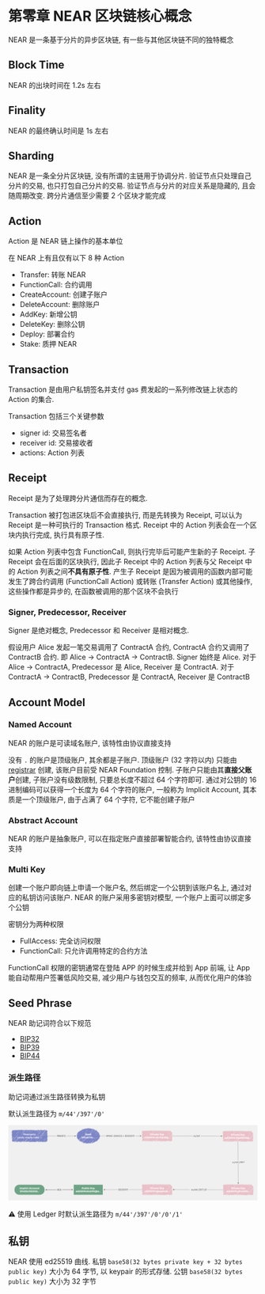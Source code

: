 # 第零章 NEAR 区块链核心概念
NEAR 是一条基于分片的异步区块链, 有一些与其他区块链不同的独特概念

## Block Time
NEAR 的出块时间在 1.2s 左右

## Finality
NEAR 的最终确认时间是 1s 左右

## Sharding
NEAR 是一条全分片区块链, 没有所谓的主链用于协调分片. 
验证节点只处理自己分片的交易, 也只打包自己分片的交易.
验证节点与分片的对应关系是隐藏的, 且会随周期改变.
跨分片通信至少需要 2 个区块才能完成

## Action
Action 是 NEAR 链上操作的基本单位

在 NEAR 上有且仅有以下 8 种 Action
* Transfer: 转账 NEAR
* FunctionCall: 合约调用
* CreateAccount: 创建子账户
* DeleteAccount: 删除账户
* AddKey: 新增公钥
* DeleteKey: 删除公钥
* Deploy: 部署合约
* Stake: 质押 NEAR

## Transaction
Transaction 是由用户私钥签名并支付 gas 费发起的一系列修改链上状态的 Action 的集合.

Transaction 包括三个关键参数
* signer id: 交易签名者
* receiver id: 交易接收者
* actions: Action 列表

## Receipt
Receipt 是为了处理跨分片通信而存在的概念.

Transaction 被打包进区块后不会直接执行, 而是先转换为 Receipt, 可以认为 Receipt 是一种可执行的 Transaction 格式.
Receipt 中的 Action 列表会在一个区块内执行完成, 执行具有原子性.

如果 Action 列表中包含 FunctionCall, 则执行完毕后可能产生新的子 Receipt.
子 Receipt 会在后面的区块执行, 因此子 Receipt 中的 Action 列表与父 Receipt 中的 Action 列表之间**不具有原子性**.
产生子 Receipt 是因为被调用的函数内部可能发生了跨合约调用 (FunctionCall Action) 或转账 (Transfer Action) 或其他操作, 这些操作都是异步的, 在函数被调用的那个区块不会执行

### Signer, Predecessor, Receiver
Signer 是绝对概念, Predecessor 和 Receiver 是相对概念.

假设用户 Alice 发起一笔交易调用了 ContractA 合约, ContractA 合约又调用了 ContractB 合约.
即 Alice -> ContractA -> ContractB.
Signer 始终是 Alice.
对于 Alice -> ContractA, Predecessor 是 Alice, Receiver 是 ContractA.
对于 ContractA -> ContractB, Predecessor 是 ContractA, Receiver 是 ContractB

## Account Model

### Named Account
NEAR 的账户是可读域名账户, 该特性由协议直接支持

没有 `.` 的账户是顶级账户, 其余都是子账户.
顶级账户 (32 字符以内) 只能由 [registrar](https://explorer.near.org/accounts/registrar) 创建, 该账户目前受 NEAR Foundation 控制.
子账户只能由其**直接父账户**创建, 子账户没有级数限制, 只要总长度不超过 64 个字符即可.
通过对公钥的 16 进制编码可以获得一个长度为 64 个字符的账户, 一般称为 Implicit Account, 其本质是一个顶级账户, 由于占满了 64 个字符, 它不能创建子账户

### Abstract Account
NEAR 的账户是抽象账户, 可以在指定账户直接部署智能合约, 该特性由协议直接支持

### Multi Key
创建一个账户即向链上申请一个账户名, 然后绑定一个公钥到该账户名上, 通过对应的私钥访问该账户.
NEAR 的账户采用多密钥对模型, 一个账户上面可以绑定多个公钥

密钥分为两种权限
* FullAccess: 完全访问权限
* FunctionCall: 只允许调用特定的合约方法

FunctionCall 权限的密钥通常在登陆 APP 的时候生成并给到 App 前端, 让 App 能自动帮用户签署低风险交易, 减少用户与钱包交互的频率, 从而优化用户的体验

## Seed Phrase
NEAR 助记词符合以下规范
* [BIP32](https://github.com/bitcoin/bips/blob/master/bip-0032.mediawiki)
* [BIP39](https://github.com/bitcoin/bips/blob/master/bip-0039.mediawiki)
* [BIP44](https://github.com/bitcoin/bips/blob/master/bip-0044.mediawiki)

### 派生路径
助记词通过派生路径转换为私钥

默认派生路径为 `m/44'/397'/0'`

![master path](./master%20key%20path.png)

⚠️ 使用 Ledger 时默认派生路径为 `m/44'/397'/0'/0'/1'`

## 私钥
NEAR 使用 ed25519 曲线.
私钥 `base58(32 bytes private key + 32 bytes public key)` 大小为 64 字节, 以 keypair 的形式存储.
公钥 `base58(32 bytes public key)` 大小为 32 字节
